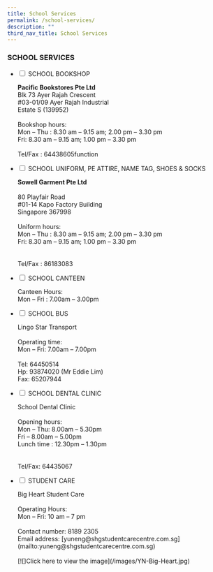 ```yaml
---
title: School Services
permalink: /school-services/
description: ""
third_nav_title: School Services
---
```

### SCHOOL SERVICES

<ul class="jekyllcodex_accordion">
  <li>
    <input id="accordion1" type="checkbox">
		<label for="accordion1">SCHOOL BOOKSHOP</label>
    <div>
			<p> <strong>Pacific Bookstores Pte Ltd </strong>  <br>
Blk 73 Ayer Rajah Crescent  <br>
#03-01/09 Ayer Rajah Industrial  <br>
Estate S (139952)  
 <br><br>
Bookshop hours:  <br>
Mon – Thu : 8.30 am – 9.15 am; 2.00 pm – 3.30 pm  <br>
Fri: 8.30 am – 9.15 am; 1.00 pm – 3.30 pm  
  <br><br>
Tel/Fax : 64438605function</p>

<p></p>
    </div>
	</li>  
  <li>
    <input id="accordion2" type="checkbox">
    <label for="accordion2">SCHOOL UNIFORM, PE ATTIRE,  
NAME TAG, SHOES &amp; SOCKS </label>
    <div>
			<p>	<strong>Sowell Garment Pte Ltd  </strong><br>
  <br>
80 Playfair Road<br>
#01-14 Kapo Factory Building<br>
Singapore 367998
  <br><br>
Uniform hours:  <br>
Mon – Thu : 8.30 am – 9.15 am; 2.00 pm – 3.30 pm  <br>
Fri: 8.30 am – 9.15 am; 1.00 pm – 3.30 pm  <br>
  <br><br>
Tel/Fax : 86183083</p>

<p></p>

</div>
  </li>
  <li>
    <input id="accordion3" type="checkbox">
    <label for="accordion3">SCHOOL CANTEEN</label>
    <div>
      <p>
        Canteen Hours:  <br>
Mon – Fri : 7.00am – 3.00pm</p>

<p></p>
    </div>
  </li>
	  <li>
    <input id="accordion3" type="checkbox">
    <label for="accordion3">SCHOOL BUS</label>
    <div>
      <p>
        Lingo Star Transport  
  <br><br>
Operating time:  <br>
Mon – Fri: 7.00am – 7.00pm  
  <br><br>
Tel: 64450514  <br>
Hp: 93874020 (Mr Eddie Lim)<br>  
Fax: 65207944<br>
				
				

</p><p></p>
    </div>
  </li>
	  <li>
    <input id="accordion3" type="checkbox">
    <label for="accordion3">SCHOOL DENTAL CLINIC</label>
    <div>
      <p>
     School Dental Clinic  
  <br><br>
Opening hours:  <br>
Mon – Thu: 8.00am – 5.30pm  <br>
Fri – 8.00am – 5.00pm  <br>
Lunch time : 12.30pm – 1.30pm <br> 
  <br><br>
Tel/Fax: 64435067<br>

</p><p></p>
    </div>
  </li>
	  <li>
    <input id="accordion3" type="checkbox">
    <label for="accordion3">STUDENT CARE</label>
    <div>
      <p>
Big Heart Student Care<br><br>
Operating Hours:<br>Mon – Fri: 10 am – 7 pm
				<br><br>
				Contact number: 8189 2305<br>
				Email address: [yuneng@shgstudentcarecentre.com.sg](mailto:yuneng@shgstudentcarecentre.com.sg)<br><br>[![]Click here to view the image](/images/YN-Big-Heart.jpg)<br>

</p><p></p>
    </div>
  </li>
</ul>
